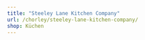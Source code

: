 ```yaml
---
title: "Steeley Lane Kitchen Company"
url: /chorley/steeley-lane-kitchen-company/
shop: Küchen
---
```


